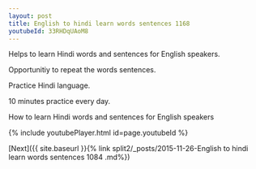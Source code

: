 ```yaml
---
layout: post
title: English to hindi learn words sentences 1168 
youtubeId: 33RHDqUAoM8
---
```

 
 
Helps to learn Hindi words and sentences for English speakers.

Opportunitiy to repeat the words sentences. 

Practice Hindi language. 
 
10 minutes practice every day. 
 
How to learn Hindi words and sentences for English speakers 
 
{% include youtubePlayer.html id=page.youtubeId %}
 
 
[Next]({{ site.baseurl }}{% link  split2/_posts/2015-11-26-English to hindi learn words sentences 1084 .md%})
 
